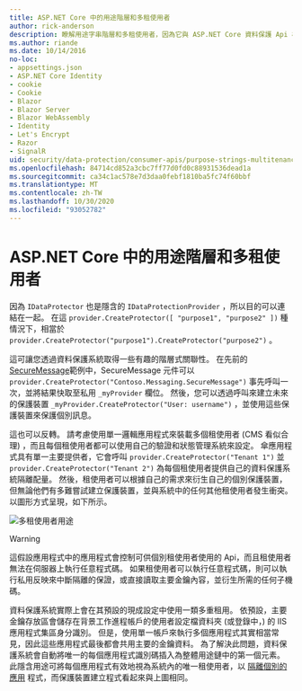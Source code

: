 ```yaml
---
title: ASP.NET Core 中的用途階層和多租使用者
author: rick-anderson
description: 瞭解用途字串階層和多租使用者，因為它與 ASP.NET Core 資料保護 Api 相關。
ms.author: riande
ms.date: 10/14/2016
no-loc:
- appsettings.json
- ASP.NET Core Identity
- cookie
- Cookie
- Blazor
- Blazor Server
- Blazor WebAssembly
- Identity
- Let's Encrypt
- Razor
- SignalR
uid: security/data-protection/consumer-apis/purpose-strings-multitenancy
ms.openlocfilehash: 84714cd852a3cbc7ff77d0fd0c88931536dead1a
ms.sourcegitcommit: ca34c1ac578e7d3daa0febf1810ba5fc74f60bbf
ms.translationtype: MT
ms.contentlocale: zh-TW
ms.lasthandoff: 10/30/2020
ms.locfileid: "93052782"
---
```

# <a name="purpose-hierarchy-and-multi-tenancy-in-aspnet-core"></a>ASP.NET Core 中的用途階層和多租使用者

因為 `IDataProtector` 也是隱含的 `IDataProtectionProvider` ，所以目的可以連結在一起。 在這 `provider.CreateProtector([ "purpose1", "purpose2" ])` 種情況下，相當於 `provider.CreateProtector("purpose1").CreateProtector("purpose2")` 。

這可讓您透過資料保護系統取得一些有趣的階層式關聯性。 在先前的 [SecureMessage](xref:security/data-protection/consumer-apis/purpose-strings#data-protection-contoso-purpose)範例中，SecureMessage 元件可以 `provider.CreateProtector("Contoso.Messaging.SecureMessage")` 事先呼叫一次，並將結果快取至私用 `_myProvider` 欄位。 然後，您可以透過呼叫來建立未來的保護裝置 `_myProvider.CreateProtector("User: username")` ，並使用這些保護裝置來保護個別訊息。

這也可以反轉。 請考慮使用單一邏輯應用程式來裝載多個租使用者 (CMS 看似合理) ，而且每個租使用者都可以使用自己的驗證和狀態管理系統來設定。 傘應用程式具有單一主要提供者，它會呼叫 `provider.CreateProtector("Tenant 1")` 並 `provider.CreateProtector("Tenant 2")` 為每個租使用者提供自己的資料保護系統隔離配量。 然後，租使用者可以根據自己的需求來衍生自己的個別保護裝置，但無論他們有多難嘗試建立保護裝置，並與系統中的任何其他租使用者發生衝突。 以圖形方式呈現，如下所示。

![多租使用者用途](purpose-strings-multitenancy/_static/purposes-multi-tenancy.png)

>[!WARNING]
> 這假設應用程式中的應用程式會控制可供個別租使用者使用的 Api，而且租使用者無法在伺服器上執行任意程式碼。 如果租使用者可以執行任意程式碼，則可以執行私用反映來中斷隔離的保證，或直接讀取主要金鑰內容，並衍生所需的任何子機碼。

資料保護系統實際上會在其預設的現成設定中使用一類多重租用。 依預設，主要金鑰存放區會儲存在背景工作進程帳戶的使用者設定檔資料夾 (或登錄中，) 的 IIS 應用程式集區身分識別。 但是，使用單一帳戶來執行多個應用程式其實相當常見，因此這些應用程式最後都會共用主要的金鑰資料。 為了解決此問題，資料保護系統會自動將唯一的每個應用程式識別碼插入為整體用途鏈中的第一個元素。 此隱含用途可將每個應用程式有效地視為系統內的唯一租使用者，以 [隔離個別的應用](xref:security/data-protection/configuration/overview#per-application-isolation) 程式，而保護裝置建立程式看起來與上圖相同。

